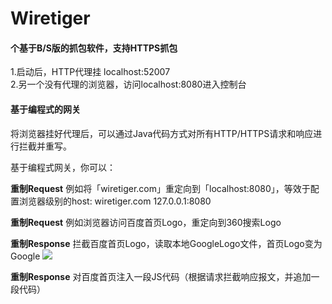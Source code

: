 # Wiretiger

#### 个基于B/S版的抓包软件，支持HTTPS抓包
1.启动后，HTTP代理挂 localhost:52007  
2.另一个没有代理的浏览器，访问localhost:8080进入控制台

#### 基于编程式的网关
将浏览器挂好代理后，可以通过Java代码方式对所有HTTP/HTTPS请求和响应进行拦截并重写。

基于编程式网关，你可以：

**重制Request**
例如将「wiretiger.com」重定向到「localhost:8080」，等效于配置浏览器级别的host:   wiretiger.com    127.0.0.1:8080  

**重制Request**
例如浏览器访问百度首页Logo，重定向到360搜索Logo

**重制Response**
拦截百度首页Logo，读取本地GoogleLogo文件，首页Logo变为Google
![](https://github.com/hudaming1/wiretiger/blob/master/Show.png)

**重制Response**
对百度首页注入一段JS代码（根据请求拦截响应报文，并追加一段代码）
